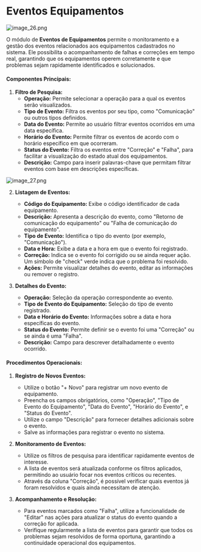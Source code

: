 # Eventos Equipamentos

![image_26.png](image_26.png)

O módulo de **Eventos de Equipamentos** permite o monitoramento e a gestão dos eventos relacionados aos equipamentos cadastrados no sistema. Ele possibilita o acompanhamento de falhas e correções em tempo real, garantindo que os equipamentos operem corretamente e que problemas sejam rapidamente identificados e solucionados.

#### **Componentes Principais:**

1. **Filtro de Pesquisa:**
    - **Operação:** Permite selecionar a operação para a qual os eventos serão visualizados.
    - **Tipo de Evento:** Filtra os eventos por seu tipo, como "Comunicação" ou outros tipos definidos.
    - **Data do Evento:** Permite ao usuário filtrar eventos ocorridos em uma data específica.
    - **Horário do Evento:** Permite filtrar os eventos de acordo com o horário específico em que ocorreram.
    - **Status do Evento:** Filtra os eventos entre "Correção" e "Falha", para facilitar a visualização do estado atual dos equipamentos.
    - **Descrição:** Campo para inserir palavras-chave que permitam filtrar eventos com base em descrições específicas.
   
![image_27.png](image_27.png)
   
2. **Listagem de Eventos:**
    - **Código do Equipamento:** Exibe o código identificador de cada equipamento.
    - **Descrição:** Apresenta a descrição do evento, como "Retorno de comunicação do equipamento" ou "Falha de comunicação do equipamento".
    - **Tipo de Evento:** Identifica o tipo do evento (por exemplo, "Comunicação").
    - **Data e Hora:** Exibe a data e a hora em que o evento foi registrado.
    - **Correção:** Indica se o evento foi corrigido ou se ainda requer ação. Um símbolo de "check" verde indica que o problema foi resolvido.
    - **Ações:** Permite visualizar detalhes do evento, editar as informações ou remover o registro.

3. **Detalhes do Evento:**
    - **Operação:** Seleção da operação correspondente ao evento.
    - **Tipo de Evento do Equipamento:** Seleção do tipo de evento registrado.
    - **Data e Horário do Evento:** Informações sobre a data e hora específicas do evento.
    - **Status do Evento:** Permite definir se o evento foi uma "Correção" ou se ainda é uma "Falha".
    - **Descrição:** Campo para descrever detalhadamente o evento ocorrido.

#### **Procedimentos Operacionais:**

1. **Registro de Novos Eventos:**
    - Utilize o botão "+ Novo" para registrar um novo evento de equipamento.
    - Preencha os campos obrigatórios, como "Operação", "Tipo de Evento do Equipamento", "Data do Evento", "Horário do Evento", e "Status do Evento".
    - Utilize o campo "Descrição" para fornecer detalhes adicionais sobre o evento.
    - Salve as informações para registrar o evento no sistema.

2. **Monitoramento de Eventos:**
    - Utilize os filtros de pesquisa para identificar rapidamente eventos de interesse.
    - A lista de eventos será atualizada conforme os filtros aplicados, permitindo ao usuário focar nos eventos críticos ou recentes.
    - Através da coluna "Correção", é possível verificar quais eventos já foram resolvidos e quais ainda necessitam de atenção.

3. **Acompanhamento e Resolução:**
    - Para eventos marcados como "Falha", utilize a funcionalidade de "Editar" nas ações para atualizar o status do evento quando a correção for aplicada.
    - Verifique regularmente a lista de eventos para garantir que todos os problemas sejam resolvidos de forma oportuna, garantindo a continuidade operacional dos equipamentos.

